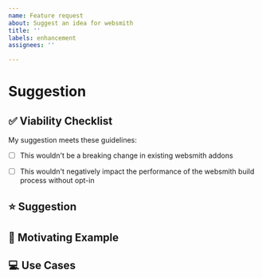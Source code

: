 ```yaml
---
name: Feature request
about: Suggest an idea for websmith
title: ''
labels: enhancement
assignees: ''

---
```


# Suggestion

<!--
  Please fill in each section completely. Thank you!
-->

## ✅ Viability Checklist

<!--
   The more criteria a suggestion meets, the more likely it is to be accepted.
-->
My suggestion meets these guidelines:

* [ ] This wouldn't be a breaking change in existing websmith addons
* [ ] This wouldn't negatively impact the performance of the websmith build process without opt-in


## ⭐ Suggestion

<!-- A summary of what you'd like to see added or changed -->

## 📃 Motivating Example

<!--
  If you were announcing this feature in a blog post, what's a short explanation that shows
  a developer why this feature improves webpack?
-->

## 💻 Use Cases

<!--
  What do you want to use this for?
  What shortcomings exist with current approaches?
  What workarounds are you using in the meantime?
-->

